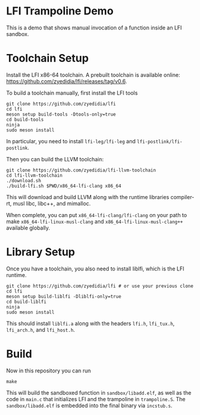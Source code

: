 # LFI Trampoline Demo

This is a demo that shows manual invocation of a function inside an LFI sandbox.

# Toolchain Setup

Install the LFI x86-64 toolchain. A prebuilt toolchain is available online:
https://github.com/zyedidia/lfi/releases/tag/v0.6.

To build a toolchain manually, first install the LFI tools

```
git clone https://github.com/zyedidia/lfi
cd lfi
meson setup build-tools -Dtools-only=true
cd build-tools
ninja
sudo meson install
```

In particular, you need to install `lfi-leg/lfi-leg` and
`lfi-postlink/lfi-postlink`.

Then you can build the LLVM toolchain:

```
git clone https://github.com/zyedidia/lfi-llvm-toolchain
cd lfi-llvm-toolchain
./download.sh
./build-lfi.sh $PWD/x86_64-lfi-clang x86_64
```

This will download and build LLVM along with the runtime libraries compiler-rt,
musl libc, libc++, and mimalloc.

When complete, you can put `x86_64-lfi-clang/lfi-clang` on your path to make
`x86_64-lfi-linux-musl-clang` and `x86_64-lfi-linux-musl-clang++` available
globally.

# Library Setup

Once you have a toolchain, you also need to install liblfi, which is the LFI
runtime.

```
git clone https://github.com/zyedidia/lfi # or use your previous clone
cd lfi
meson setup build-liblfi -Dliblfi-only=true
cd build-liblfi
ninja
sudo meson install
```

This should install `liblfi.a` along with the headers `lfi.h`, `lfi_tux.h`,
`lfi_arch.h`, and `lfi_host.h`.

# Build

Now in this repository you can run

```
make
```

This will build the sandboxed function in `sandbox/libadd.elf`, as well as the
code in `main.c` that initializes LFI and the trampoline in `trampoline.S`. The
`sandbox/libadd.elf` is embedded into the final binary via `incstub.s`.
